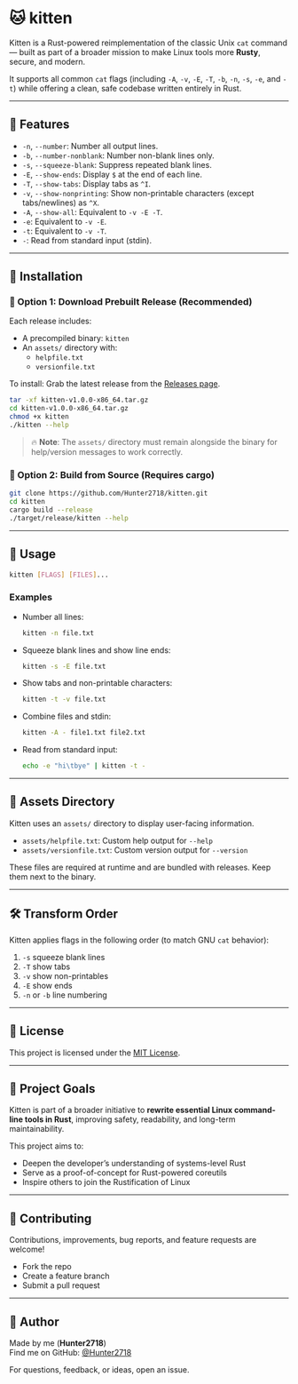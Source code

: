 # 🐱 kitten

Kitten is a Rust-powered reimplementation of the classic Unix `cat` command — built as part of a broader mission to make Linux tools more **Rusty**, secure, and modern.

It supports all common `cat` flags (including `-A`, `-v`, `-E`, `-T`, `-b`, `-n`, `-s`, `-e`, and `-t`) while offering a clean, safe codebase written entirely in Rust.

---

## 🚀 Features

- `-n`, `--number`: Number all output lines.
- `-b`, `--number-nonblank`: Number non-blank lines only.
- `-s`, `--squeeze-blank`: Suppress repeated blank lines.
- `-E`, `--show-ends`: Display `$` at the end of each line.
- `-T`, `--show-tabs`: Display tabs as `^I`.
- `-v`, `--show-nonprinting`: Show non-printable characters (except tabs/newlines) as `^X`.
- `-A`, `--show-all`: Equivalent to `-v -E -T`.
- `-e`: Equivalent to `-v -E`.
- `-t`: Equivalent to `-v -T`.
- `-`: Read from standard input (stdin).

---

## 📆 Installation

### 🔹 Option 1: Download Prebuilt Release (Recommended)

 Each release includes:

- A precompiled binary: `kitten`
- An `assets/` directory with:
  - `helpfile.txt`
  - `versionfile.txt`

To install:
Grab the latest release from the [Releases page](https://github.com/Hunter2718/kitten/releases/#latest).

```bash
tar -xf kitten-v1.0.0-x86_64.tar.gz
cd kitten-v1.0.0-x86_64.tar.gz
chmod +x kitten
./kitten --help
```

> 🔥 **Note**: The `assets/` directory must remain alongside the binary for help/version messages to work correctly.

### 🔹 Option 2: Build from Source (Requires cargo)

```bash
git clone https://github.com/Hunter2718/kitten.git
cd kitten
cargo build --release
./target/release/kitten --help
```

---

## 💪 Usage

```bash
kitten [FLAGS] [FILES]...
```

### Examples

- Number all lines:
  ```bash
  kitten -n file.txt
  ```

- Squeeze blank lines and show line ends:
  ```bash
  kitten -s -E file.txt
  ```

- Show tabs and non-printable characters:
  ```bash
  kitten -t -v file.txt
  ```

- Combine files and stdin:
  ```bash
  kitten -A - file1.txt file2.txt
  ```

- Read from standard input:
  ```bash
  echo -e "hi\tbye" | kitten -t -
  ```

---

## 📂 Assets Directory

Kitten uses an `assets/` directory to display user-facing information.

- `assets/helpfile.txt`: Custom help output for `--help`
- `assets/versionfile.txt`: Custom version output for `--version`

These files are required at runtime and are bundled with releases. Keep them next to the binary.

---

## 🛠️ Transform Order

Kitten applies flags in the following order (to match GNU `cat` behavior):

1. `-s` squeeze blank lines  
2. `-T` show tabs  
3. `-v` show non-printables  
4. `-E` show ends  
5. `-n` or `-b` line numbering

---

## 📄 License

This project is licensed under the [MIT License](LICENSE).

---

## 🌱 Project Goals

Kitten is part of a broader initiative to **rewrite essential Linux command-line tools in Rust**, improving safety, readability, and long-term maintainability.

This project aims to:

- Deepen the developer’s understanding of systems-level Rust  
- Serve as a proof-of-concept for Rust-powered coreutils  
- Inspire others to join the Rustification of Linux

---

## 🤝 Contributing

Contributions, improvements, bug reports, and feature requests are welcome!

- Fork the repo  
- Create a feature branch  
- Submit a pull request

---

## 🐾 Author

Made by me (**Hunter2718**)  
Find me on GitHub: [@Hunter2718](https://github.com/Hunter2718)

For questions, feedback, or ideas, open an issue.

